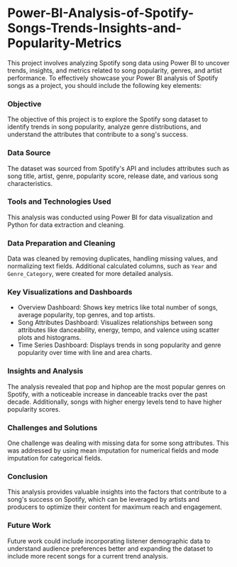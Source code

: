# Power-BI-Analysis-of-Spotify-Songs-Trends-Insights-and-Popularity-Metrics
This project involves analyzing Spotify song data using Power BI to uncover trends, insights, and metrics related to song popularity, genres, and artist performance.
To effectively showcase your Power BI analysis of Spotify songs as a project, you should include the following key elements:

### Objective
The objective of this project is to explore the Spotify song dataset to identify trends in song popularity, analyze genre distributions, and understand the attributes that contribute to a song's success.

### Data Source
The dataset was sourced from Spotify's API and includes attributes such as song title, artist, genre, popularity score, release date, and various song characteristics.

### Tools and Technologies Used
This analysis was conducted using Power BI for data visualization and Python for data extraction and cleaning.

### Data Preparation and Cleaning
Data was cleaned by removing duplicates, handling missing values, and normalizing text fields. Additional calculated columns, such as `Year` and `Genre_Category`, were created for more detailed analysis.

### Key Visualizations and Dashboards
- Overview Dashboard: Shows key metrics like total number of songs, average popularity, top genres, and top artists.
- Song Attributes Dashboard: Visualizes relationships between song attributes like danceability, energy, tempo, and valence using scatter plots and histograms.
- Time Series Dashboard: Displays trends in song popularity and genre popularity over time with line and area charts.

### Insights and Analysis
The analysis revealed that pop and hiphop are the most popular genres on Spotify, with a noticeable increase in danceable tracks over the past decade. Additionally, songs with higher energy levels tend to have higher popularity scores.

### Challenges and Solutions
One challenge was dealing with missing data for some song attributes. This was addressed by using mean imputation for numerical fields and mode imputation for categorical fields.

### Conclusion
This analysis provides valuable insights into the factors that contribute to a song's success on Spotify, which can be leveraged by artists and producers to optimize their content for maximum reach and engagement.

### Future Work
Future work could include incorporating listener demographic data to understand audience preferences better and expanding the dataset to include more recent songs for a current trend analysis.



